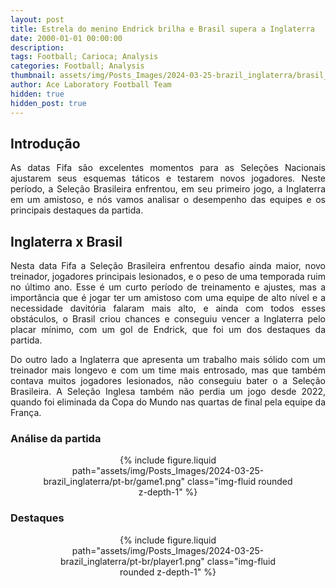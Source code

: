```yaml
---
layout: post
title: Estrela do menino Endrick brilha e Brasil supera a Inglaterra
date: 2000-01-01 00:00:00
description:
tags: Football; Carioca; Analysis
categories: Football; Analysis
thumbnail: assets/img/Posts_Images/2024-03-25-brazil_inglaterra/brasil_inglaterra.jpg
author: Ace Laboratory Football Team
hidden: true
hidden_post: true
---
```


<h2>Introdução</h2>
<div style="text-align: justify">
<p align="justify">
As datas Fifa são excelentes momentos para as Seleções Nacionais ajustarem seus esquemas táticos e testarem novos jogadores. Neste período, a Seleção Brasileira enfrentou, em seu primeiro jogo, a Inglaterra em um amistoso, e nós vamos analisar o desempenho das equipes e os principais destaques da partida.
</p>

</div>

<h2>Inglaterra x Brasil</h2>
<div style="text-align: justify">
<p align="justify">
Nesta data Fifa a Seleção Brasileira enfrentou desafio ainda maior, novo treinador, jogadores principais lesionados, e o peso de uma temporada ruim no último ano. Esse é um curto período de treinamento e ajustes, mas a importância que é jogar ter um amistoso com uma equipe de alto nível e a necessidade davitória falaram mais alto, e ainda com todos esses obstáculos, o Brasil criou chances e conseguiu vencer a Inglaterra pelo placar mínimo, com um gol de Endrick, que foi um dos destaques da partida.
</p>
<p align="justify">
Do outro lado a Inglaterra que apresenta um trabalho mais sólido com um treinador mais longevo e com um time mais entrosado, mas que também contava muitos jogadores lesionados, não conseguiu bater o a Seleção Brasileira. A Seleção Inglesa também não perdia um jogo desde 2022, quando foi eliminada da Copa do Mundo nas quartas de final pela equipe da França.
</p>
</div>


<h3>Análise da partida</h3>
<div style="width: 80%; margin: 0 auto; text-align: center;">
{% include figure.liquid path="assets/img/Posts_Images/2024-03-25-brazil_inglaterra/pt-br/game1.png" class="img-fluid rounded z-depth-1" %}
</div>

<div style="text-align: justify">

<p align="justify">
</p>


</div>




<h3>Destaques</h3>
<div style="width: 80%; margin: 0 auto; text-align: center;">
{% include figure.liquid path="assets/img/Posts_Images/2024-03-25-brazil_inglaterra/pt-br/player1.png" class="img-fluid rounded z-depth-1" %}
</div>

<div style="text-align: justify">

<p align="justify">
</p>


</div>
